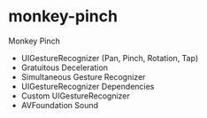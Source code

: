 monkey-pinch
============

Monkey Pinch

- UIGestureRecognizer (Pan, Pinch, Rotation, Tap)
- Gratuitous Deceleration
- Simultaneous Gesture Recognizer
- UIGestureRecognizer Dependencies
- Custom UIGestureRecognizer
- AVFoundation Sound
